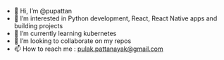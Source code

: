 - 👋 Hi, I’m @pupattan
- 👀 I’m interested in Python development, React, React Native apps and building projects
- 🌱 I’m currently learning kubernetes
- 💞️ I’m looking to collaborate on my repos
- 📫 How to reach me : pulak.pattanayak@gmail.com

<!---
pupattan/pupattan is a ✨ special ✨ repository because its `README.md` (this file) appears on your GitHub profile.
You can click the Preview link to take a look at your changes.
--->
